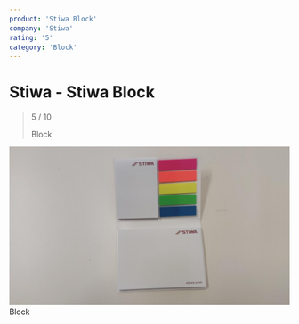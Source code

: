 ```yaml
---
product: 'Stiwa Block'
company: 'Stiwa'
rating: '5'
category: 'Block'
---
```


# Stiwa - Stiwa Block
>
> 5 / 10
>
> Block

![Stiwa Block](./assets/stiwa-stiwa-block-d79b0226-6d12-40d8-a5a7-da7c714ec322.jpg)
Block
